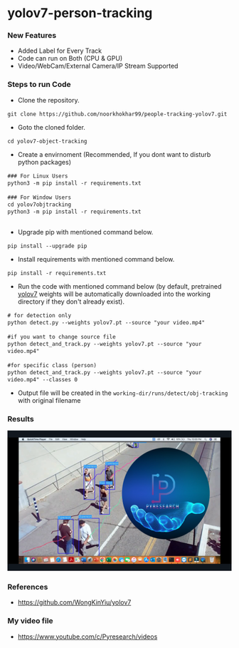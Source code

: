 # yolov7-person-tracking

### New Features
- Added Label for Every Track
- Code can run on Both (CPU & GPU)
- Video/WebCam/External Camera/IP Stream Supported


### Steps to run Code
- Clone the repository.
```
git clone https://github.com/noorkhokhar99/people-tracking-yolov7.git
```
- Goto the cloned folder.
```
cd yolov7-object-tracking
```
- Create a  envirnoment (Recommended, If you dont want to disturb python packages)
```
### For Linux Users
python3 -m pip install -r requirements.txt

### For Window Users
cd yolov7objtracking
python3 -m pip install -r requirements.txt


```
- Upgrade pip with mentioned command below.
```
pip install --upgrade pip
```
- Install requirements with mentioned command below.
```
pip install -r requirements.txt
```
- Run the code with mentioned command below (by default, pretrained [yolov7](https://github.com/WongKinYiu/yolov7/releases/download/v0.1/yolov7.pt) weights will be automatically downloaded into the working directory if they don't already exist).
```
# for detection only
python detect.py --weights yolov7.pt --source "your video.mp4"

#if you want to change source file
python detect_and_track.py --weights yolov7.pt --source "your video.mp4"

#for specific class (person)
python detect_and_track.py --weights yolov7.pt --source "your video.mp4" --classes 0
```

- Output file will be created in the ```working-dir/runs/detect/obj-tracking``` with original filename


### Results

<img src="https://github.com/noorkhokhar99/people-tracking-yolov7/blob/main/Screen%20Shot%201444-03-24%20at%2010.01.33%20PM.png">

 ### References
 - https://github.com/WongKinYiu/yolov7

### My video file
- https://www.youtube.com/c/Pyresearch/videos

